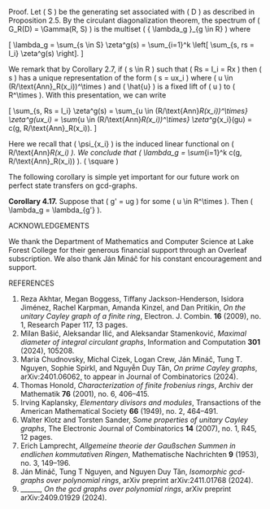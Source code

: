 Proof. Let \( S \) be the generating set associated with \( D \) as described in Proposition 2.5. By the circulant diagonalization theorem, the spectrum of \( G_R(D) = \Gamma(R, S) \) is the multiset \( \{ \lambda_g \}_{g \in R} \) where

\[
\lambda_g = \sum_{s \in S} \zeta^g(s) = \sum_{i=1}^k \left[ \sum_{s, rs = I_i} \zeta^g(s) \right].
\]

We remark that by Corollary 2.7, if \( s \in R \) such that \( Rs = I_i = Rx \) then \( s \) has a unique representation of the form \( s = ux_i \) where \( u \in (R/\text{Ann}_R(x_i))^\times \) and \( \hat{u} \) is a fixed lift of \( u \) to \( R^\times \). With this presentation, we can write

\[
\sum_{s, Rs = I_i} \zeta^g(s) = \sum_{u \in (R/\text{Ann}_R(x_i))^\times} \zeta^g(ux_i) = \sum_{u \in (R/\text{Ann}_R(x_i))^\times} \zeta^g_{x_i}(gu) = c(g, R/\text{Ann}_R(x_i)).
\]

Here we recall that \( \psi_{x_i} \) is the induced linear functional on \( R/\text{Ann}_R(x_i) \). We conclude that \( \lambda_g = \sum_{i=1}^k c(g, R/\text{Ann}_R(x_i)) \). \( \square \)

The following corollary is simple yet important for our future work on perfect state transfers on gcd-graphs.

**Corollary 4.17.** Suppose that \( g' = ug \) for some \( u \in R^\times \). Then \( \lambda_g = \lambda_{g'} \).

ACKNOWLEDGEMENTS

We thank the Department of Mathematics and Computer Science at Lake Forest College for their generous financial support through an Overleaf subscription. We also thank Ján Mináč for his constant encouragement and support.

REFERENCES

1. Reza Akhtar, Megan Boggess, Tiffany Jackson-Henderson, Isidora Jiménez, Rachel Karpman, Amanda Kinzel, and Dan Pritikin, *On the unitary Cayley graph of a finite ring*, Electron. J. Combin. **16** (2009), no. 1, Research Paper 117, 13 pages.
2. Milan Bašić, Aleksandar Ilić, and Aleksandar Stamenković, *Maximal diameter of integral circulant graphs*, Information and Computation **301** (2024), 105208.
3. Maria Chudnovsky, Michal Cizek, Logan Crew, Ján Mináč, Tung T. Nguyen, Sophie Spirkl, and Nguyễn Duy Tăn, *On prime Cayley graphs*, arXiv:2401.06062, to appear in Journal of Combinatorics (2024).
4. Thomas Honold, *Characterization of finite frobenius rings*, Archiv der Mathematik **76** (2001), no. 6, 406–415.
5. Irving Kaplansky, *Elementary divisors and modules*, Transactions of the American Mathematical Society **66** (1949), no. 2, 464–491.
6. Walter Klotz and Torsten Sander, *Some properties of unitary Cayley graphs*, The Electronic Journal of Combinatorics **14** (2007), no. 1, R45, 12 pages.
7. Erich Lamprecht, *Allgemeine theorie der Gaußschen Summen in endlichen kommutativen Ringen*, Mathematische Nachrichten **9** (1953), no. 3, 149–196.
8. Ján Mináč, Tung T Nguyen, and Nguyen Duy Tăn, *Isomorphic gcd-graphs over polynomial rings*, arXiv preprint arXiv:2411.01768 (2024).
9. ______, *On the gcd graphs over polynomial rings*, arXiv preprint arXiv:2409.01929 (2024).